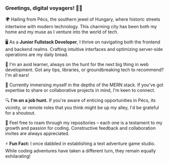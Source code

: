 ### Greetings, digital voyagers! 👨‍💻

🌍 Hailing from Pécs, the southern jewel of Hungary, where historic streets intertwine with modern technology. This charming city has been both my home and my muse as I venture into the world of tech.

🖥️ As a **Junior Fullstack Developer**, I thrive on navigating both the frontend and backend realms. Crafting intuitive interfaces and optimizing server-side operations are my daily bread.

🚀 I'm an avid learner, always on the hunt for the next big thing in web development. Got any tips, libraries, or groundbreaking tech to recommend? I'm all ears!

🔧 Currently immersing myself in the depths of the MERN stack. If you've got expertise to share or collaborative projects in mind, I'm keen to connect.

🔍 **I'm on a job hunt.** If you're aware of enticing opportunities in Pécs, its vicinity, or remote roles that you think might be up my alley, I'd be grateful for a shoutout.

📌 Feel free to roam through my repositories – each one is a testament to my growth and passion for coding. Constructive feedback and collaboration invites are always appreciated.

⚡ **Fun Fact:** I once dabbled in establishing a text adventure game studio. While coding adventures have taken a different turn, they remain equally exhilarating!

<!--
**APorkolab/APorkolab** is a ✨ _special_ ✨ repository because its `README.md` (this file) appears on your GitHub profile.

Here are some ideas to get you started:

- 🔭 I’m currently working on ...
- 🌱 I’m currently learning ...
- 👯 I’m looking to collaborate on ...
- 🤔 I’m looking for help with ...
- 💬 Ask me about ...
- 📫 How to reach me: ...
- 😄 Pronouns: ...
- ⚡ Fun fact: ...
-->




